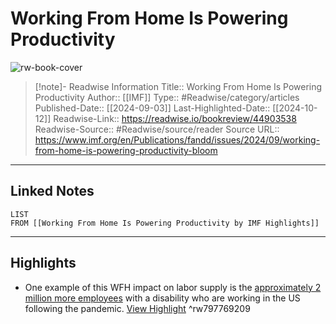 # Working From Home Is Powering Productivity

![rw-book-cover](https://www.imf.org/-/media/Images/IMF/FANDD/hero/2024/09/hero-Bloom-c-IMF-photo-cyril-marcilhacy.ashx)
<br>
>[!note]- Readwise Information
>Title:: Working From Home Is Powering Productivity
>Author:: [[IMF]]
>Type:: #Readwise/category/articles
>Published-Date:: [[2024-09-03]]
>Last-Highlighted-Date:: [[2024-10-12]]
>Readwise-Link:: https://readwise.io/bookreview/44903538
>Readwise-Source:: #Readwise/source/reader
>Source URL:: https://www.imf.org/en/Publications/fandd/issues/2024/09/working-from-home-is-powering-productivity-bloom
--- 

## Linked Notes
```dataview
LIST
FROM [[Working From Home Is Powering Productivity by IMF Highlights]]
```

---

## Highlights
- One example of this WFH impact on labor supply is the [approximately 2 million more employees](https://fred.stlouisfed.org/series/LNU02074597) with a disability who are working in the US following the pandemic. [View Highlight](https://readwise.io/open/797769209) ^rw797769209
